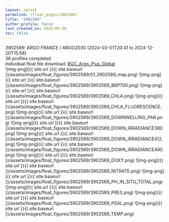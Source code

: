 ```yaml
---
layout: splash
permalink: /float_pages/3902589/
title: "3902589"
author_profile: false
last_created_on: 2025-09-30
toc: false
---
```

 
3902589: ARGO FRANCE / ARGO2030 (2024-03-01T20:41 to 2024-12-20T15:58)\
36 profiles completed\
Individual float file download: [BGC_Argo_Plus_Global](https://ftp.soest.hawaii.edu/bgc_argo_plus/Individual_Floats/outliers_removed/3902589_Sprof_processed.nc)\
![img-png]({{ site.url }}{{ site.baseurl }}/assets/images/float_figures/3902589/01_3902589_map.png)
![img-png]({{ site.url }}{{ site.baseurl }}/assets/images/float_figures/3902589/3902589_BBP700.png)
![img-png]({{ site.url }}{{ site.baseurl }}/assets/images/float_figures/3902589/3902589_CHLA.png)
![img-png]({{ site.url }}{{ site.baseurl }}/assets/images/float_figures/3902589/3902589_CHLA_FLUORESCENCE.png)
![img-png]({{ site.url }}{{ site.baseurl }}/assets/images/float_figures/3902589/3902589_DOWNWELLING_PAR.png)
![img-png]({{ site.url }}{{ site.baseurl }}/assets/images/float_figures/3902589/3902589_DOWN_IRRADIANCE380.png)
![img-png]({{ site.url }}{{ site.baseurl }}/assets/images/float_figures/3902589/3902589_DOWN_IRRADIANCE412.png)
![img-png]({{ site.url }}{{ site.baseurl }}/assets/images/float_figures/3902589/3902589_DOWN_IRRADIANCE490.png)
![img-png]({{ site.url }}{{ site.baseurl }}/assets/images/float_figures/3902589/3902589_DOXY.png)
![img-png]({{ site.url }}{{ site.baseurl }}/assets/images/float_figures/3902589/3902589_NITRATE.png)
![img-png]({{ site.url }}{{ site.baseurl }}/assets/images/float_figures/3902589/3902589_PH_IN_SITU_TOTAL.png)
![img-png]({{ site.url }}{{ site.baseurl }}/assets/images/float_figures/3902589/3902589_PRES.png)
![img-png]({{ site.url }}{{ site.baseurl }}/assets/images/float_figures/3902589/3902589_PSAL.png)
![img-png]({{ site.url }}{{ site.baseurl }}/assets/images/float_figures/3902589/3902589_TEMP.png)
